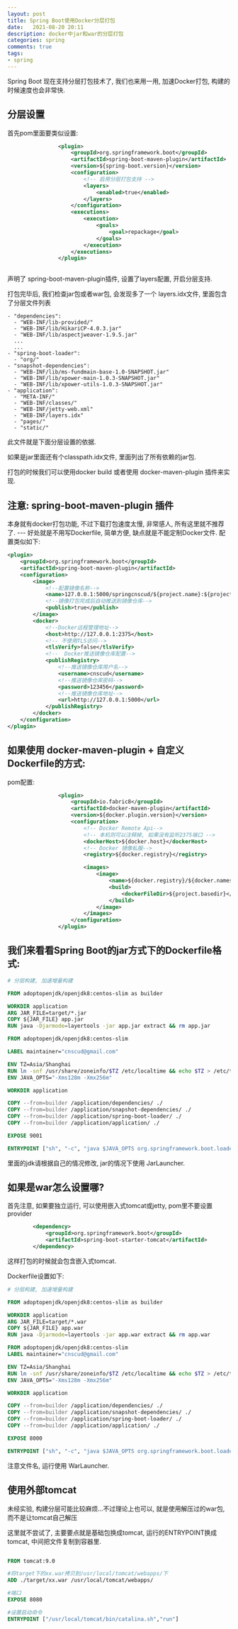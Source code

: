 ```yaml
---
layout: post
title: Spring Boot使用Docker分层打包
date:   2021-08-20 20:11
description: docker中jar和war的分层打包
categories: spring
comments: true
tags:
- spring
---
```


Spring Boot 现在支持分层打包技术了, 我们也来用一用, 加速Docker打包, 构建的时候速度也会非常快.

## 分层设置 
首先pom里面要类似设置:

```xml
                <plugin>
                    <groupId>org.springframework.boot</groupId>
                    <artifactId>spring-boot-maven-plugin</artifactId>
                    <version>${spring-boot.version}</version>
                    <configuration>
                        <!-- 启用分层打包支持 -->
                        <layers>
                            <enabled>true</enabled>
                        </layers>
                    </configuration>
                    <executions>
                        <execution>
                            <goals>
                                <goal>repackage</goal>
                            </goals>
                        </execution>
                    </executions>
                </plugin>



```

声明了 spring-boot-maven-plugin插件, 设置了layers配置, 开启分层支持.

打包完毕后, 我们检查jar包或者war包, 会发现多了一个 layers.idx文件, 里面包含了分层文件列表
```text
- "dependencies":
  - "WEB-INF/lib-provided/"
  - "WEB-INF/lib/HikariCP-4.0.3.jar"
  - "WEB-INF/lib/aspectjweaver-1.9.5.jar"
  ...
  ...
- "spring-boot-loader":
  - "org/"
- "snapshot-dependencies":
  - "WEB-INF/lib/ms-fundmain-base-1.0-SNAPSHOT.jar"
  - "WEB-INF/lib/xpower-main-1.0.3-SNAPSHOT.jar"
  - "WEB-INF/lib/xpower-utils-1.0.3-SNAPSHOT.jar"
- "application":
  - "META-INF/"
  - "WEB-INF/classes/"
  - "WEB-INF/jetty-web.xml"
  - "WEB-INF/layers.idx"
  - "pages/"
  - "static/"

```

此文件就是下面分层设置的依据.


如果是jar里面还有个classpath.idx文件, 里面列出了所有依赖的jar包.


打包的时候我们可以使用docker build 或者使用  docker-maven-plugin 插件来实现.

## 注意: spring-boot-maven-plugin 插件
本身就有docker打包功能, 不过下载打包速度太慢, 非常感人, 所有这里就不推荐了. --- 好处就是不用写Dockerfile, 简单方便, 缺点就是不能定制Docker文件.
配置类似如下:

```xml
<plugin>
    <groupId>org.springframework.boot</groupId>
    <artifactId>spring-boot-maven-plugin</artifactId>
    <configuration>
        <image>
            <!--配置镜像名称-->
            <name>127.0.0.1:5000/springcnscud/${project.name}:${project.version}</name>
            <!--镜像打包完成后自动推送到镜像仓库-->
            <publish>true</publish>
        </image>
        <docker>
            <!--Docker远程管理地址-->
            <host>http://127.0.0.1:2375</host>
            <!-- 不使用TLS访问-->
            <tlsVerify>false</tlsVerify>
            <!--  Docker推送镜像仓库配置-->
            <publishRegistry>
                <!--推送镜像仓库用户名-->
                <username>cnscud</username>
                <!--推送镜像仓库密码-->
                <password>123456</password>
                <!--推送镜像仓库地址-->
                <url>http://127.0.0.1:5000</url>
            </publishRegistry>
        </docker>
    </configuration>
</plugin>

```

## 如果使用 docker-maven-plugin + 自定义Dockerfile的方式: 

pom配置: 
```xml
                <plugin>
                    <groupId>io.fabric8</groupId>
                    <artifactId>docker-maven-plugin</artifactId>
                    <version>${docker.plugin.version}</version>
                    <configuration>
                        <!-- Docker Remote Api-->
                        <!-- 本机则可以注释掉, 如果没有监听2375端口 -->
                        <dockerHost>${docker.host}</dockerHost>
                        <!-- Docker 镜像私服-->
                        <registry>${docker.registry}</registry>

                        <images>
                            <image>
                                <name>${docker.registry}/${docker.namespace}/${project.name}:${project.version}</name>
                                <build>
                                    <dockerFileDir>${project.basedir}</dockerFileDir>
                                </build>
                            </image>
                        </images>
                    </configuration>
                </plugin>
```

## 我们来看看Spring Boot的jar方式下的Dockerfile格式:
```dockerfile
# 分层构建, 加速增量构建

FROM adoptopenjdk/openjdk8:centos-slim as builder

WORKDIR application
ARG JAR_FILE=target/*.jar
COPY ${JAR_FILE} app.jar
RUN java -Djarmode=layertools -jar app.jar extract && rm app.jar

FROM adoptopenjdk/openjdk8:centos-slim

LABEL maintainer="cnscud@gmail.com"

ENV TZ=Asia/Shanghai
RUN ln -snf /usr/share/zoneinfo/$TZ /etc/localtime && echo $TZ > /etc/timezone
ENV JAVA_OPTS="-Xms128m -Xmx256m"

WORKDIR application

COPY --from=builder /application/dependencies/ ./
COPY --from=builder /application/snapshot-dependencies/ ./
COPY --from=builder /application/spring-boot-loader/ ./
COPY --from=builder /application/application/ ./

EXPOSE 9001

ENTRYPOINT ["sh", "-c", "java $JAVA_OPTS org.springframework.boot.loader.JarLauncher"]

```

里面的jdk请根据自己的情况修改, jar的情况下使用 JarLauncher.

## 如果是war怎么设置哪?

首先注意, 如果要独立运行, 可以使用嵌入式tomcat或jetty, pom里不要设置provider

```xml
        <dependency>
            <groupId>org.springframework.boot</groupId>
            <artifactId>spring-boot-starter-tomcat</artifactId>
        </dependency>
```

这样打包的时候就会包含嵌入式tomcat.

Dockerfile设置如下:

```dockerfile
# 分层构建, 加速增量构建

FROM adoptopenjdk/openjdk8:centos-slim as builder

WORKDIR application
ARG JAR_FILE=target/*.war
COPY ${JAR_FILE} app.war
RUN java -Djarmode=layertools -jar app.war extract && rm app.war

FROM adoptopenjdk/openjdk8:centos-slim
LABEL maintainer="cnscud@gmail.com"

ENV TZ=Asia/Shanghai
RUN ln -snf /usr/share/zoneinfo/$TZ /etc/localtime && echo $TZ > /etc/timezone
ENV JAVA_OPTS="-Xms128m -Xmx256m"

WORKDIR application

COPY --from=builder /application/dependencies/ ./
COPY --from=builder /application/snapshot-dependencies/ ./
COPY --from=builder /application/spring-boot-loader/ ./
COPY --from=builder /application/application/ ./

EXPOSE 8000

ENTRYPOINT ["sh", "-c", "java $JAVA_OPTS org.springframework.boot.loader.WarLauncher"]

```

注意文件名, 运行使用 WarLauncher.

## 使用外部tomcat 
未经实验, 构建分层可能比较麻烦...不过理论上也可以, 就是使用解压过的war包,而不是让tomcat自己解压

这里就不尝试了, 主要要点就是基础包换成tomcat, 运行的ENTRYPOINT换成tomcat, 中间把文件复制到容器里.

```dockerfile

FROM tomcat:9.0

#将target下的xx.war拷贝到/usr/local/tomcat/webapps/下
ADD ./target/xx.war /usr/local/tomcat/webapps/

#端口
EXPOSE 8080

#设置启动命令
ENTRYPOINT ["/usr/local/tomcat/bin/catalina.sh","run"]
```
